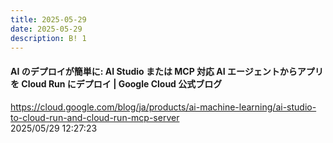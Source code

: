 ```yaml
---
title: 2025-05-29
date: 2025-05-29
description: B! 1
---
```


#### AI のデプロイが簡単に: AI Studio または MCP 対応 AI エージェントからアプリを Cloud Run にデプロイ | Google Cloud 公式ブログ
https://cloud.google.com/blog/ja/products/ai-machine-learning/ai-studio-to-cloud-run-and-cloud-run-mcp-server<br>
2025/05/29 12:27:23<br>


